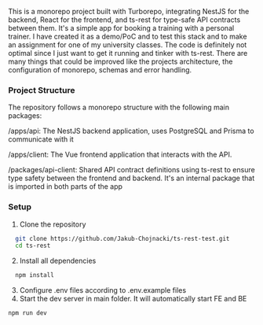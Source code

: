 This is a monorepo project built with Turborepo, integrating NestJS for the backend, React for the frontend, and ts-rest for type-safe API contracts between them. It's a simple app for booking a training with a personal trainer. I have created it as a demo/PoC and to test this stack and to make an assignment for one of my university classes. The code is definitely not optimal since I just want to get it running and tinker with ts-rest. There are many things that could be improved like the projects architecture, the configuration of monorepo, schemas and error handling. 

  
### Project Structure

The repository follows a monorepo structure with the following main packages:

/apps/api: The NestJS backend application, uses PostgreSQL and Prisma to communicate with it

/apps/client: The Vue frontend application that interacts with the API.

/packages/api-client: Shared API contract definitions using ts-rest to ensure type safety between the frontend and backend. It's an internal package that is imported in both parts of the app

### Setup

1. Clone the repository
```bash
  git clone https://github.com/Jakub-Chojnacki/ts-rest-test.git
  cd ts-rest
```
2. Install all dependencies
```bash
  npm install
```
3. Configure .env files according to .env.example files
4. Start the dev server in main folder. It will automatically start FE and BE
```bash
npm run dev
```

